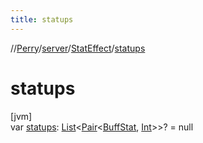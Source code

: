 ```yaml
---
title: statups
---
```

//[Perry](../../../index.html)/[server](../index.html)/[StatEffect](index.html)/[statups](statups.html)



# statups



[jvm]\
var [statups](statups.html): [List](https://kotlinlang.org/api/latest/jvm/stdlib/kotlin.collections/-list/index.html)&lt;[Pair](https://kotlinlang.org/api/latest/jvm/stdlib/kotlin/-pair/index.html)&lt;[BuffStat](../../client/-buff-stat/index.html), [Int](https://kotlinlang.org/api/latest/jvm/stdlib/kotlin/-int/index.html)&gt;&gt;? = null





